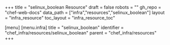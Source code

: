 +++
title = "selinux_boolean Resource"
draft = false
robots = ""
gh_repo = "chef-web-docs"
data_path = ["infra","resources","selinux_boolean"]
layout = "infra_resource"
toc_layout = "infra_resource_toc"

[menu]
  [menu.infra]
    title = "selinux_boolean"
    identifier = "chef_infra/resources/selinux_boolean"
    parent = "chef_infra/resources"
+++

<!-- The contents of this page are automatically generated from the selinux_boolean.yaml file in the data/infra/resources directory. -->
<!-- To suggest a change, edit the https://github.com/chef/chef/blob/main/lib/chef/resource/selinux_boolean.rb file and submit a pull request to the https://github.com/chef/chef repository. -->
<!-- markdownlint-disable-file -->
